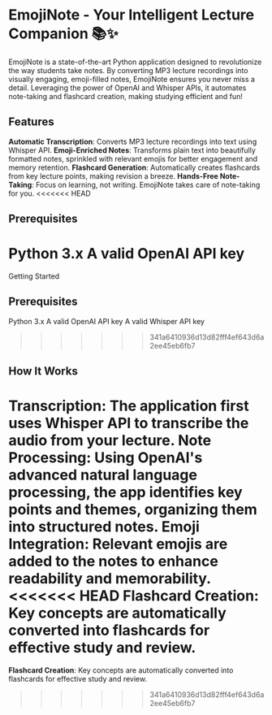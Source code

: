 # EmojiNote - Your Intelligent Lecture Companion 📚✨
EmojiNote is a state-of-the-art Python application designed to revolutionize the way students take notes. By converting MP3 lecture recordings into visually engaging, emoji-filled notes, EmojiNote ensures you never miss a detail. Leveraging the power of OpenAI and Whisper APIs, it automates note-taking and flashcard creation, making studying efficient and fun!

## Features
**Automatic Transcription**: Converts MP3 lecture recordings into text using Whisper API.
**Emoji-Enriched Notes**: Transforms plain text into beautifully formatted notes, sprinkled with relevant emojis for better engagement and memory retention.
**Flashcard Generation**: Automatically creates flashcards from key lecture points, making revision a breeze.
**Hands-Free Note-Taking**: Focus on learning, not writing. EmojiNote takes care of note-taking for you.
<<<<<<< HEAD

## Prerequisites
Python 3.x
A valid OpenAI API key
=======
Getting Started
## Prerequisites
Python 3.x
A valid OpenAI API key
A valid Whisper API key
>>>>>>> 341a6410936d13d82fff4ef643d6a2ee45eb6fb7

## How It Works
**Transcription**: The application first uses Whisper API to transcribe the audio from your lecture.
**Note Processing**: Using OpenAI's advanced natural language processing, the app identifies key points and themes, organizing them into structured notes.
**Emoji Integration**: Relevant emojis are added to the notes to enhance readability and memorability.
<<<<<<< HEAD
**Flashcard Creation**: Key concepts are automatically converted into flashcards for effective study and review.
=======
**Flashcard Creation**: Key concepts are automatically converted into flashcards for effective study and review.
>>>>>>> 341a6410936d13d82fff4ef643d6a2ee45eb6fb7
